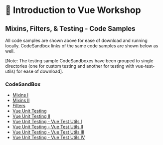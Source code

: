 # 🚀 Introduction to Vue Workshop

## Mixins, Filters, & Testing - Code Samples

All code samples are shown above for ease of download and running locally. CodeSandbox links of the same code samples are shown below as well. 

[Note: The testing sample CodeSandboxes have been grouped to single directories (one for custom testing and another for testing with vue-test-utils) for ease of download].

### CodeSandBox

* [Mixins I](https://codesandbox.io/s/mzor2526y)
* [Mixins II](https://codesandbox.io/s/4l3qovk87x)
* [Filters](https://codesandbox.io/s/j27r4znnjv)
* [Vue Unit Testing](https://codesandbox.io/s/q9mo3m424j)
* [Vue Unit Testing II](https://codesandbox.io/s/l221n6132l)
* [Vue Unit Testing - Vue Test Utils I](https://codesandbox.io/s/lykmr7nrmz)
* [Vue Unit Testing - Vue Test Utils II](https://codesandbox.io/s/lykmr7nrmz)
* [Vue Unit Testing - Vue Test Utils III](https://codesandbox.io/s/pw846rl4zq)
* [Vue Unit Testing - Vue Test Utils IV](https://codesandbox.io/s/98l8mo623r)
